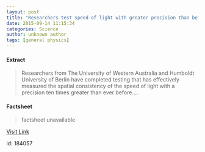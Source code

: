 ```yaml
---
layout: post
title: "Researchers test speed of light with greater precision than before"
date: 2015-09-14 11:15:34
categories: Science
author: unknown author
tags: [general physics]
---
```



#### Extract
>Researchers from The University of Western Australia and Humboldt University of Berlin have completed testing that has effectively measured the spatial consistency of the speed of light with a precision ten times greater than ever before....

#### Factsheet
>factsheet unavailable

[Visit Link](http://phys.org/news/2015-09-greater-precision.html)

id:  184057


